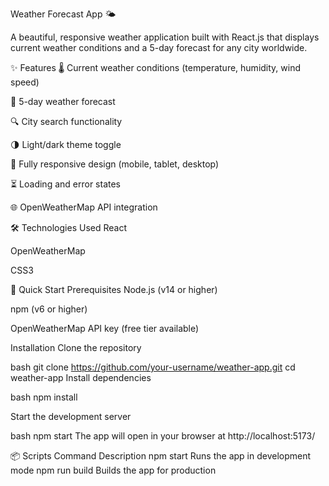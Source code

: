 Weather Forecast App 🌤️

A beautiful, responsive weather application built with React.js that displays current weather conditions and a 5-day forecast for any city worldwide.

✨ Features
🌡️ Current weather conditions (temperature, humidity, wind speed)

📅 5-day weather forecast

🔍 City search functionality

🌗 Light/dark theme toggle

📱 Fully responsive design (mobile, tablet, desktop)

⏳ Loading and error states

🌐 OpenWeatherMap API integration

🛠️ Technologies Used
React

OpenWeatherMap

CSS3

🚀 Quick Start
Prerequisites
Node.js (v14 or higher)

npm (v6 or higher)

OpenWeatherMap API key (free tier available)

Installation
Clone the repository

bash
git clone https://github.com/your-username/weather-app.git
cd weather-app
Install dependencies

bash
npm install

Start the development server

bash
npm start
The app will open in your browser at http://localhost:5173/

📦 Scripts
Command	Description
npm start	Runs the app in development mode
npm run build	Builds the app for production
